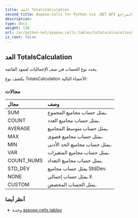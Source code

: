 ```yaml
---
title: العد TotalsCalculation
second_title: Aspose.Cells for Python via .NET API المراجع
description:
type: docs
weight: 130
url: /ar/python-net/aspose.cells.tables/totalscalculation/
is_root: false
---
```

##  العد TotalsCalculation
يحدد نوع الحساب في صف الإجماليات لعمود القائمة.



يكشف نوع TotalsCalculation الأعضاء التالية:

###  مجالات
| مجال| وصف|
| :- | :- |
| SUM | يمثل حساب مجاميع المجموع.|
| COUNT | يمثل حساب مجاميع العدد.|
| AVERAGE |يمثل حساب متوسط المجاميع.|
| MAX | يمثل حساب مجاميع قصوى.|
| MIN | يمثل حساب مجاميع الحد الأدنى.|
| VAR | يمثل حساب مجاميع المتغيرات.|
| COUNT_NUMS | يمثل حساب مجاميع التعداد.|
| STD_DEV | يمثل حساب مجاميع StdDev.|
| NONE | لا يمثل حساب إجمالي.|
| CUSTOM | يمثل الحساب المخصص.|



###  أنظر أيضا
* وحدة [aspose.cells.tables](..)
